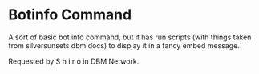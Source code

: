 # Botinfo Command
A sort of basic bot info command, but it has run scripts (with things taken from silversunsets dbm docs) to display it in a fancy embed message.

Requested by S h i r o in DBM Network.